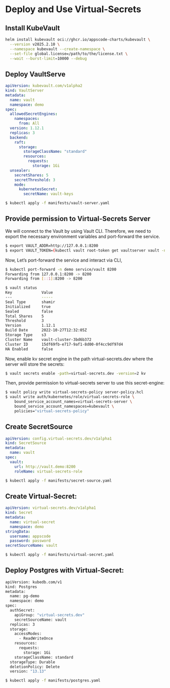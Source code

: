 # Deploy and Use Virtual-Secrets

## Install KubeVault
```bash
helm install kubevault oci://ghcr.io/appscode-charts/kubevault \
  --version v2025.2.10 \
  --namespace kubevault --create-namespace \
  --set-file global.license=/path/to/the/license.txt \
  --wait --burst-limit=10000 --debug
```

## Deploy VaultServe
```yaml
apiVersion: kubevault.com/v1alpha2
kind: VaultServer
metadata:
  name: vault
  namespace: demo
spec:
  allowedSecretEngines:
    namespaces:
      from: All
  version: 1.12.1
  replicas: 3
  backend:
    raft:
      storage:
        storageClassName: "standard"
        resources:
          requests:
            storage: 1Gi
  unsealer:
    secretShares: 5
    secretThreshold: 3
    mode:
      kubernetesSecret:
        secretName: vault-keys
```
```bash
$ kubectl apply -f manifests/vault-server.yaml
```

## Provide permission to Virtual-Secrets Server
We will connect to the Vault by using Vault CLI. Therefore, we need to export the necessary environment variables and port-forward the service.
```bash
$ export VAULT_ADDR=http://127.0.0.1:8200
$ export VAULT_TOKEN=(kubectl vault root-token get vaultserver vault -n demo --value-only)
```

Now, Let’s port-forward the service and interact via CLI,
```bash
$ kubectl port-forward -n demo service/vault 8200
Forwarding from 127.0.0.1:8200 -> 8200
Forwarding from [::1]:8200 -> 8200

$ vault status
Key             Value
---             -----
Seal Type       shamir
Initialized     true
Sealed          false
Total Shares    5
Threshold       3
Version         1.12.1
Build Date      2022-10-27T12:32:05Z
Storage Type    s3
Cluster Name    vault-cluster-3bd6b372
Cluster ID      15df69fb-e717-9af1-8d00-0f4cc9df97d4
HA Enabled      false
```

Now, enable kv secret engine in the path virtual-secrets.dev where the server will store the secrets:
```bash
$ vault secrets enable -path=virtual-secrets.dev -version=2 kv
```
Then, provide permission to virtual-secrets server to use this secret-engine:
```bash
$ vault policy write virtual-secrets-policy server-policy.hcl
$ vault write auth/kubernetes/role/virtual-secrets-role \
    bound_service_account_names=virtual-secrets-server \
    bound_service_account_namespaces=kubevault \
    policies="virtual-secrets-policy"
```

## Create SecretSource
```yaml
apiVersion: config.virtual-secrets.dev/v1alpha1
kind: SecretSource
metadata:
  name: vault
spec:
  vault:
    url: http://vault.demo:8200
    roleName: virtual-secrets-role
```
```bash
$ kubectl apply -f manifests/secret-source.yaml
```

## Create Virtual-Secret:
```yaml
apiVersion: virtual-secrets.dev/v1alpha1
kind: Secret
metadata:
  name: virtual-secret
  namespace: demo
stringData:
  username: appscode
  password: password
secretSourceName: vault
```
```bash
$ kubectl apply -f manifests/virtual-secret.yaml
```

## Deploy Postgres with Virtual-Secret:
```bash
apiVersion: kubedb.com/v1
kind: Postgres
metadata:
  name: pg-demo
  namespace: demo
spec:
  authSecret:
    apiGroup: "virtual-secrets.dev"
    secretSourceName: vault
  replicas: 3
  storage:
    accessModes:
      - ReadWriteOnce
    resources:
      requests:
        storage: 1Gi
    storageClassName: standard
  storageType: Durable
  deletionPolicy: Delete
  version: "13.13"
```
```bash
$ kubectl apply -f manifests/postgres.yaml
```